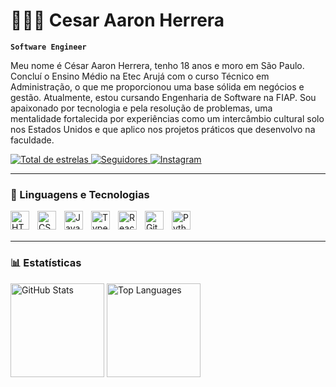 # 🧑🏻‍💻 Cesar Aaron Herrera

**`Software Engineer`**

Meu nome é César Aaron Herrera, tenho 18 anos e moro em São Paulo. Concluí o Ensino Médio na Etec Arujá com o curso Técnico em Administração, o que me proporcionou uma base sólida em negócios e gestão. Atualmente, estou cursando Engenharia de Software na FIAP. Sou apaixonado por tecnologia e pela resolução de problemas, uma mentalidade fortalecida por experiências como um intercâmbio cultural solo nos Estados Unidos  e que aplico nos projetos práticos que desenvolvo na faculdade.

<p align="left">
    <a href="https://github.com/CodeAaron-Dev?tab=repositories&sort=stargazers">
        <img 
            alt="Total de estrelas" 
            title="Total de estrelas GitHub" 
            src="https://custom-icon-badges.demolab.com/github/stars/CodeAaron-Dev?color=55960c&style=for-the-badge&labelColor=488207&logo=star&label=estrelas"
        />
    </a>
    <a href="https://github.com/CodeAaron-Dev?tab=followers">
        <img 
            alt="Seguidores" 
            title="Me siga no GitHub" 
            src="https://custom-icon-badges.demolab.com/github/followers/CodeAaron-Dev?color=236ad3&labelColor=1155ba&style=for-the-badge&logo=github&label=Seguidores&logoColor=white"
        />
    </a>
    <a href = "https://www.instagram.com/aaron.npv/">
      <img 
            alt="Instagram" 
            title="Me siga no Instagram" 
            src="https://custom-icon-badges.demolab.com/badge/-@Aaron.npv-red?style=for-the-badge&logo=mention&logoColor=white"
        />
    </a>
</p>

---

### 🤖 Linguagens e Tecnologias

<img 
    align="left" 
    alt="HTML"
    title="HTML" 
    width="30px" 
    style="padding-right: 10px;" 
    src="https://cdn.jsdelivr.net/gh/devicons/devicon@latest/icons/html5/html5-original.svg" 
/>
<img 
    align="left" 
    alt="CSS" 
    title="CSS"
    width="30px" 
    style="padding-right: 10px;" 
    src="https://cdn.jsdelivr.net/gh/devicons/devicon@latest/icons/css3/css3-original.svg" 
/>
<img 
    align="left" 
    alt="JavaScript" 
    title="JavaScript"
    width="30px" 
    style="padding-right: 10px;" 
    src="https://cdn.jsdelivr.net/gh/devicons/devicon@latest/icons/javascript/javascript-original.svg" 
/>
<img 
    align="left" 
    alt="TypeScript"
    title="TypeScript" 
    width="30px" 
    style="padding-right: 10px;" 
    src="https://cdn.jsdelivr.net/gh/devicons/devicon@latest/icons/typescript/typescript-original.svg" 
/>
<img 
    align="left" 
    alt="React"
    title="React" 
    width="30px" 
    style="padding-right: 10px;" 
    src="https://cdn.jsdelivr.net/gh/devicons/devicon@latest/icons/react/react-original.svg" 
/>
<img 
    align="left" 
    alt="Git" 
    title="Git"
    width="30px" 
    style="padding-right: 10px;" 
    src="https://cdn.jsdelivr.net/gh/devicons/devicon@latest/icons/git/git-original.svg" 
/>
<img 
    align="left" 
    alt="Python" 
    title="Python"
    width="30px" 
    style="padding-right: 10px;" 
    src="https://cdn.jsdelivr.net/gh/devicons/devicon@latest/icons/python/python-original.svg" 
/>

<br/>
<br/>

---


### 📊 Estatísticas

<p align="left">
  <img 
    alt="GitHub Stats" 
    height="150" 
    src="https://github-readme-stats.vercel.app/api?username=CodeAaron-Dev&show_icons=true&theme=tokyonight&include_all_commits=true&locale=pt-br" 
  />
  <img 
    alt="Top Languages" 
    height="150" 
    src="https://github-readme-stats.vercel.app/api/top-langs/?username=CodeAaron-Dev&theme=tokyonight&layout=compact&custom_title=Tecnologias&langs_count=9" 
  />
</p>
